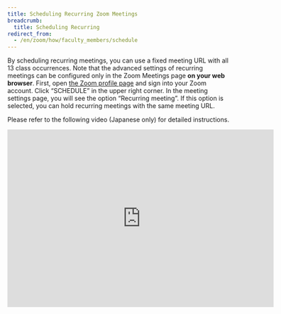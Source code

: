 ```yaml
---
title: Scheduling Recurring Zoom Meetings
breadcrumb:
  title: Scheduling Recurring
redirect_from:
  - /en/zoom/how/faculty_members/schedule
---
```


By scheduling recurring meetings, you can use a fixed meeting URL with all 13 class occurrences. 
Note that the advanced settings of recurring meetings can be configured only in the Zoom Meetings page **on your web browser**.
First, open <a href="https://zoom.us/profile" target="_blank">the Zoom profile page</a> and sign into your Zoom account. Click “SCHEDULE” in the upper right corner.
In the meeting settings page, you will see the option “Recurring meeting”. If this option is selected, you can hold recurring meetings with the same meeting URL.

Please refer to the following video (Japanese only) for detailed instructions.

<iframe width="600" height="400" src="https://www.youtube.com/embed/rf_Tw0L5PLs" frameborder="0" allow="accelerometer; autoplay; encrypted-media; gyroscope; picture-in-picture" allowfullscreen></iframe>
